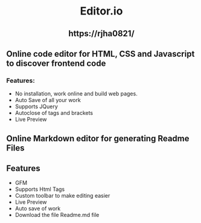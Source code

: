 <div align="center">

# Editor.io
## https://rjha0821/

</div>

## Online code editor for HTML, CSS and Javascript to discover frontend code



### Features:

- No installation, work online and build web pages.
- Auto Save of all your work
- Supports JQuery
- Autoclose of tags and brackets
- Live Preview

## Online Markdown editor for generating Readme Files


## Features

- GFM
- Supports Html Tags
- Custom toolbar to make editing easier
- Live Preview
- Auto save of work
- Download the file Readme.md file


